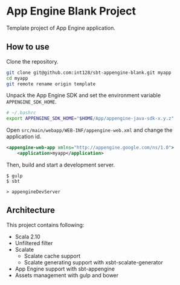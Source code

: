 App Engine Blank Project
========================

Template project of App Engine application.


How to use
----------

Clone the repository.

```bash
git clone git@github.com:int128/sbt-appengine-blank.git myapp
cd myapp
git remote rename origin template
```

Unpack the App Engine SDK and set the environment variable `APPENGINE_SDK_HOME`.

```bash
# ~/.bashrc
export APPENGINE_SDK_HOME="$HOME/App/appengine-java-sdk-x.y.z"
```

Open `src/main/webapp/WEB-INF/appengine-web.xml` and change the application id.

```xml
<appengine-web-app xmlns="http://appengine.google.com/ns/1.0">
    <application>myapp</application>
```

Then, build and start a development server.

```
$ gulp
$ sbt

> appengineDevServer
```


Architecture
------------

This project contains following:

  * Scala 2.10
  * Unfiltered filter
  * Scalate
    * Scalate cache support
    * Scalate generating support with xsbt-scalate-generator
  * App Engine support with sbt-appengine
  * Assets management with gulp and bower

